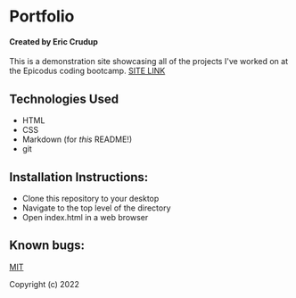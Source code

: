 # __Portfolio__

#### Created by Eric Crudup

This is a demonstration site showcasing all of the projects I've worked on at the Epicodus coding bootcamp. [SITE LINK](https://cruduper.github.io/portfolio)

## Technologies Used

* HTML
* CSS
* Markdown (for _this_ README!)
* git


## Installation Instructions: 

* Clone this repository to your desktop
* Navigate to the top level of the directory
* Open index.html in a web browser

## Known bugs: 

[MIT](https://opensource.org/licenses/MIT)

Copyright (c) 2022 
